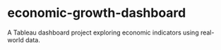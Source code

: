 # economic-growth-dashboard
A Tableau dashboard project exploring economic indicators using real-world data.
